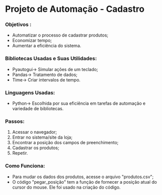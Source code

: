 # Projeto de Automação - Cadastro

### Objetivos :
- Automatizar o processo de cadastrar produtos;
- Economizar tempo;
- Aumentar a eficiência do sistema.

### Bibliotecas Usadas e Suas Utilidades:
- Pyautogui-> Simular ações de um teclado;
- Pandas-> Tratamento de dados;
- Time-> Criar intervalos de tempo.

### Linguagens Usadas:
- Python-> Escolhida por sua eficiência em tarefas de automação e variedade de bibliotecas.

### Passos:
1. Acessar o navegador;
2. Entrar no sistema/site da loja;
3. Encontrar a posição dos campos de preenchimento;
4. Cadastrar os produtos;
5. Repetir.

### Como Funciona:
- Para mudar os dados dos produtos, acesse o arquivo "produtos.csv";
- O código "pegar_posição" tem a função de fornecer a posição atual do cursor do mouse. Ele foi usado na criação do código.